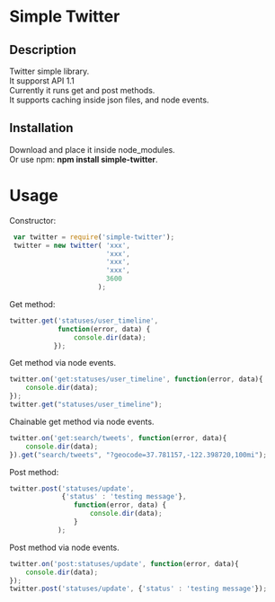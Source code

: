 # Simple Twitter

## Description

Twitter simple library.<br>
It supporst API 1.1<br>
Currently it runs get and post methods.<br>
It supports caching inside json files, and node events.

## Installation
Download and place it inside node_modules.<br>
Or use npm: <b>npm install simple-twitter</b>.

# Usage

Constructor:
```javascript
 var twitter = require('simple-twitter');
 twitter = new twitter( 'xxx', 
						'xxx', 
						'xxx',
			 			'xxx',
						3600
		      		  );
```

Get method:
```javascript
twitter.get('statuses/user_timeline',  
			function(error, data) {
				console.dir(data);
		   });
```
Get method via node events.
```javascript
twitter.on('get:statuses/user_timeline', function(error, data){
	console.dir(data);
});
twitter.get("statuses/user_timeline");
```

Chainable get method via node events.
```javascript
twitter.on('get:search/tweets', function(error, data){
	console.dir(data);
}).get("search/tweets", "?geocode=37.781157,-122.398720,100mi");
```

Post method:
```javascript
twitter.post('statuses/update',
			 {'status' : 'testing message'},  
				function(error, data) {
					console.dir(data);
				}
			);	
```
Post method via node events.
```javascript
twitter.on('post:statuses/update', function(error, data){
	console.dir(data);
});
twitter.post('statuses/update', {'status' : 'testing message'});
```

